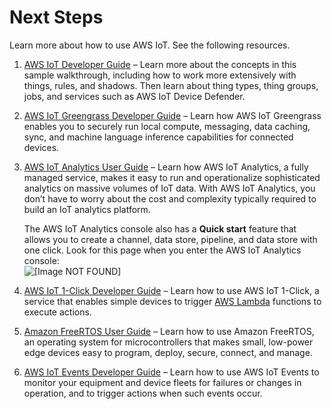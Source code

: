 # Next Steps<a name="iot-plant-next-steps"></a>

Learn more about how to use AWS IoT\. See the following resources\.

1. [AWS IoT Developer Guide](https://docs.aws.amazon.com/iot/latest/developerguide/) – Learn more about the concepts in this sample walkthrough, including how to work more extensively with things, rules, and shadows\. Then learn about thing types, thing groups, jobs, and services such as AWS IoT Device Defender\. 

1. [AWS IoT Greengrass Developer Guide](https://docs.aws.amazon.com/greengrass/latest/developerguide) – Learn how AWS IoT Greengrass enables you to securely run local compute, messaging, data caching, sync, and machine language inference capabilities for connected devices\.

1. [AWS IoT Analytics User Guide](https://docs.aws.amazon.com//iotanalytics/latest/userguide) – Learn how AWS IoT Analytics, a fully managed service, makes it easy to run and operationalize sophisticated analytics on massive volumes of IoT data\. With AWS IoT Analytics, you don’t have to worry about the cost and complexity typically required to build an IoT analytics platform\.

   The AWS IoT Analytics console also has a **Quick start** feature that allows you to create a channel, data store, pipeline, and data store with one click\. Look for this page when you enter the AWS IoT Analytics console:  
![\[Image NOT FOUND\]](http://docs.aws.amazon.com/iot/latest/developerguide/images/iota-console-quickstart.png)

1. [AWS IoT 1\-Click Developer Guide](https://docs.aws.amazon.com/iot-1-click/latest/developerguide) – Learn how to use AWS IoT 1\-Click, a service that enables simple devices to trigger [AWS Lambda](https://aws.amazon.com/lambda) functions to execute actions\.

1. [Amazon FreeRTOS User Guide](https://docs.aws.amazon.com/freertos/latest/userguide) – Learn how to use Amazon FreeRTOS, an operating system for microcontrollers that makes small, low\-power edge devices easy to program, deploy, secure, connect, and manage\.

1. [AWS IoT Events Developer Guide](https://docs.aws.amazon.com/iotevents/latest/developerguide) – Learn how to use AWS IoT Events to monitor your equipment and device fleets for failures or changes in operation, and to trigger actions when such events occur\.